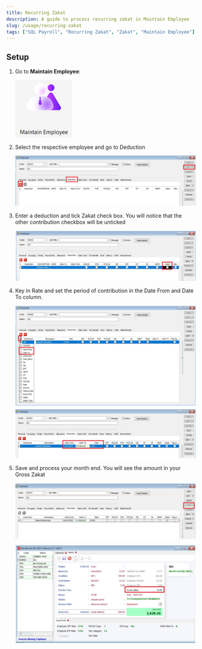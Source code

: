 ```yaml
---
title: Recurring Zakat
description: A guide to process recurring zakat in Maintain Employee
slug: /usage/recurring-zakat
tags: ["SQL Payroll", "Recurring Zakat", "Zakat", "Maintain Employee"]
---
```


## Setup

1. Go to **Maintain Employee**:

   ![maintain-employee](../../static/img/usage/recurring-zakat/maintain-employee.png)

2. Select the respective employee and go to Deduction

   ![deduction](../../static/img/usage/recurring-zakat/deduction.png)

3. Enter a deduction and tick Zakat check box. You will notice that the other contribution checkbox will be unticked

   ![check-zakat](../../static/img/usage/recurring-zakat/check-zakat.png)

4. Key in Rate and set the period of contribution in the Date From and Date To column.

   ![key-in-rate](../../static/img/usage/recurring-zakat/key-in-rate.png)

5. Save and process your month end. You will see the amount in your Gross Zakat

   ![result-1](../../static/img/usage/recurring-zakat/result-1.png)

   ![result-2](../../static/img/usage/recurring-zakat/result-2.png)
